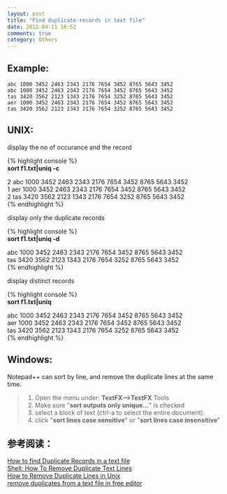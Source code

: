 ```yaml
---
layout: post
title: "Find duplicate records in text file"
date: 2012-04-11 16:52
comments: true
category: Others
---
```

## Example: ##
	abc 1000 3452 2463 2343 2176 7654 3452 8765 5643 3452  
	abc 1000 3452 2463 2343 2176 7654 3452 8765 5643 3452  
	tas 3420 3562 2123 1343 2176 7654 3252 8765 5643 3452  
	aer 1000 3452 2463 2343 2176 7654 3452 8765 5643 3452  
	tas 3420 3562 2123 1343 2176 7654 3252 8765 5643 3452  

## UNIX: ##

display the no of occurance and the record

{% highlight console %}   
**sort f1.txt|uniq -c**  

2 abc 1000 3452 2463 2343 2176 7654 3452 8765 5643 3452  
1 aer 1000 3452 2463 2343 2176 7654 3452 8765 5643 3452  
2 tas 3420 3562 2123 1343 2176 7654 3252 8765 5643 3452  
{% endhighlight %}    

display only the duplicate records  

{% highlight console %}  
**sort f1.txt|uniq -d**  

abc 1000 3452 2463 2343 2176 7654 3452 8765 5643 3452  
tas 3420 3562 2123 1343 2176 7654 3252 8765 5643 3452  
{% endhighlight %}  

display distinct records

{% highlight console %}  
**sort f1.txt|uniq**  

abc 1000 3452 2463 2343 2176 7654 3452 8765 5643 3452  
aer 1000 3452 2463 2343 2176 7654 3452 8765 5643 3452  
tas 3420 3562 2123 1343 2176 7654 3252 8765 5643 3452  
{% endhighlight %}  

## Windows: ##

Notepad++ can sort by line, and remove the duplicate lines at the same time.

> 1. Open the menu under: **TextFX-->TextFX** Tools  
> 2. Make sure "**sort outputs only unique...**" is checked  
> 3. select a block of text (ctrl-a to select the entire document).  
> 4. click "**sort lines case sensitive**" or "**sort lines case insensitive**"

## 参考阅读： ##

[How to find Duplicate Records in a text file](http://www.unix.com/shell-programming-scripting/85711-how-find-duplicate-records-text-file.html)  
[Shell: How To Remove Duplicate Text Lines](http://www.cyberciti.biz/faq/unix-linux-shell-removing-duplicate-lines/)  
[How to Remove Duplicate Lines in Unix](http://www.ehow.com/how_5084389_remove-duplicate-lines-unix.html)  
[remove duplicates from a text file in free editor](http://answers.yahoo.com/question/index?qid=20080522091139AAoVO8m)  

